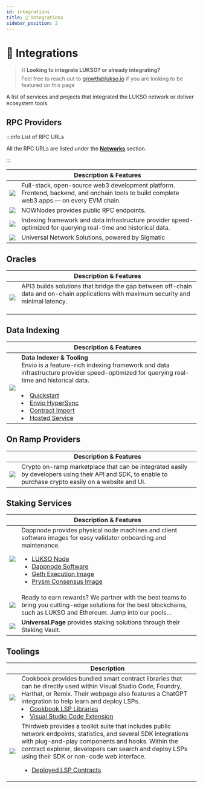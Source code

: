 ```yaml
---
id: integrations
title: 🔮 Integrations
sidebar_position: 2
---
```


# 🔮 Integrations

> ⛓️ **Looking to integrate LUKSO? or already integrating?**<br/>
> Feel free to reach out to [growth@lukso.io](mailto:growth@lukso.io) if you are looking to be featured on this page

A list of services and projects that integrated the LUKSO network or deliver ecosystem tools.

## RPC Providers

:::info List of RPC URLs

All the RPC URLs are listed under the [**Networks**](../networks/mainnet/parameters.md#3rd-party-rpc-providers) section.

:::

<table>
  <thead>
    <tr>
      <th></th>
      <th>Description & Features</th>
    </tr>
  </thead>
  <tbody>
    <tr>
      <td style={{ maxWidth: "20rem" }}><a class="imageLink" href="https://portal.thirdweb.com/" target="_blank" rel="noopener noreferrer"><img src="/img/tools/thirdweb_logo.png"/></a></td>
      <td>Full-stack, open-source web3 development platform. Frontend, backend, and onchain tools to build complete web3 apps — on every EVM chain.</td>
    </tr>
    <tr>
      <td style={{ maxWidth: "20rem" }}><a class="imageLink" href="https://nownodes.io/" target="_blank" rel="noopener noreferrer"><img src="/img/tools/nownodes_logo.png"/></a></td>
      <td>NOWNodes provides public RPC endpoints.</td>
    </tr>
    <tr>
      <td style={{ maxWidth: "20rem" }}><a class="imageLink" href="https://envio.dev/" target="_blank" rel="noopener noreferrer"><img src="/img/tools/envio_logo.png"/></a></td>
      <td>Indexing framework and data infrastructure provider speed-optimized for querying real-time and historical data.</td>
    </tr>
    <tr>
      <td style={{ maxWidth: "20rem" }}><a class="imageLink" href="https://sigmacore.io/" target="_blank" rel="noopener noreferrer"><img src="/img/tools/sigmacore_logo.jpeg"/></a></td>
      <td>Universal Network Solutions, powered by Sigmatic</td>
    </tr>
  </tbody>
</table>

## Oracles

<table>
  <thead>
    <tr>
      <th></th>
      <th>Description & Features</th>
    </tr>
  </thead>
  <tbody>
    <tr>
      <td style={{ maxWidth: "20rem" }}><a href="https://docs.api3.org/" target="_blank" rel="noopener noreferrer"><img src="/img/tools/api3_logo.jpeg"/></a></td>
      <td>API3 builds solutions that bridge the gap between off-chain data and on-chain applications with maximum security and minimal latency.<br></br></td>
    </tr>
  </tbody>
</table>

## Data Indexing

<table>
  <thead>
    <tr>
      <th></th>
      <th>Description & Features</th>
    </tr>
  </thead>
  <tbody>
    <tr>
      <td style={{ maxWidth: "20rem" }}><a class="imageLink" href="https://envio.dev/" target="_blank" rel="noopener noreferrer"><img src="/img/tools/envio_logo.png"/></a></td>
      <td><b>Data Indexer & Tooling</b><br />Envio is a feature-rich indexing framework and data infrastructure provider speed-optimized for querying real-time and historical data.<br /><br /><li><a href="https://docs.envio.dev/docs/getting-started" target="_blank" rel="noopener noreferrer">Quickstart</a></li>
      <li><a href="https://docs.envio.dev/docs/hypersync/" target="_blank" rel="noopener noreferrer">Envio HyperSync</a></li>    <li><a href="https://docs.envio.dev/docs/contract-import/" target="_blank" rel="noopener noreferrer">Contract Import</a></li><li><a href="https://docs.envio.dev/docs/hosted-service" target="_blank" rel="noopener noreferrer">Hosted Service</a></li></td>
    </tr>
  </tbody>
</table>

## On Ramp Providers

<table>
  <thead>
    <tr>
      <th></th>
      <th>Description & Features</th>
    </tr>
  </thead>
<tbody>
  <tr>
    <td style={{ maxWidth: "20rem" }}><a class="imageLink" href="https://transak.com/" target="_blank" rel="noopener noreferrer"><img src="/img/tools/transak_logo.png"/></a></td>
    <td>Crypto on-ramp marketplace that can be integrated easily by developers using their API and SDK, to enable to purchase crypto easily on a website and UI.</td>
  </tr>
</tbody>
</table>

## Staking Services

<table>
  <thead>
    <tr>
      <th></th>
      <th>Description & Features</th>
    </tr>
  </thead>
  <tbody>
    <tr>
      <td style={{ maxWidth: "20rem" }}><a class="imageLink" href="https://dappnode.io/" target="_blank" rel="noopener noreferrer"><img src="/img/tools/dappnode_logo.png"/></a></td>
      <td>
        Dappnode provides physical node machines and client software images for easy validator onboarding and maintenance.
        <ul>
          <li><a href="https://dappnode.com/collections/all/products/lukso-home" target="_blank" rel="noopener noreferrer">LUKSO Node</a></li>
          <li><a href="https://docs.dappnode.io/docs/user/staking/lukso/solo" target="_blank" rel="noopener noreferrer">Dappnode Software</a></li>
          <li><a href="https://github.com/dappnode/DAppNodePackage-lukso-geth" target="_blank" rel="noopener noreferrer">Geth Execution Image</a></li>
          <li><a href="https://github.com/dappnode/DAppNodePackage-prysm-lukso" target="_blank" rel="noopener noreferrer">Prysm Consensus Image</a></li>
        </ul>  
      </td>
    </tr>
    <tr>
      <td style={{ maxWidth: "20rem" }}><a href="https://stakingverse.io/" target="_blank" rel="noopener noreferrer"><img src="/img/tools/stakingverse_logo.jpeg"/></a></td>
      <td>Ready to earn rewards? We partner with the best teams to bring you cutting-edge solutions for the best blockchains, such as LUKSO and Ethereum. Jump into our pools...</td>
    </tr>
    <tr>
      <td style={{ maxWidth: "20rem" }}><a href="https://universal.page/vault" target="_blank" rel="noopener noreferrer"><img src="/img/tools/universalpage_logo.png"/></a></td>
      <td><strong>Universal.Page</strong> provides staking solutions through their Staking Vault.</td>
    </tr>
  </tbody>
</table>

## Toolings

<table>
  <thead>
    <tr>
      <th></th>
      <th>Description</th>
    </tr>
  </thead>
  <tbody>
    <tr>
      <td style={{ maxWidth: "20rem" }}><a class="imageLink" href="https://www.cookbook.dev/" target="_blank" rel="noopener noreferrer"><img src="/img/tools/cookbook_dev.png"/></a></td>
      <td>
        Cookbook provides bundled smart contract libraries that can be directly used within Visual Studio Code, Foundry, Harthat, or Remix. Their webpage also features a ChatGPT integration to help learn and deploy LSPs.
        <li><a href="https://www.cookbook.dev/libraries/LSP-Contracts" target="_blank" rel="noopener noreferrer">Cookbook LSP Libraries</a></li>
        <li><a href="https://marketplace.visualstudio.com/items?itemName=cookbookdev.vscode-cookbook" target="_blank" rel="noopener noreferrer">Visual Studio Code Extension</a></li>
      </td>
    </tr>
    <tr>
      <td style={{ maxWidth: "20rem" }}><a class="imageLink" href="https://portal.thirdweb.com/" target="_blank" rel="noopener noreferrer"><img src="/img/tools/thirdweb_logo.png"/></a></td>
      <td>
        Thirdweb provides a toolkit suite that includes public network endpoints, statistics, and several SDK integrations with plug-and-play components and hooks. Within the contract explorer, developers can search and deploy LSPs using their SDK or non-code web interface.
        <ul>
          <li><a href="https://thirdweb.com/0x4251811EC025992E76B4BC6752aDCd6EB3965F8D" target="_blank" rel="noopener noreferrer">Deployed LSP Contracts</a></li>
        </ul>
      </td>
    </tr>
  </tbody>
</table>
